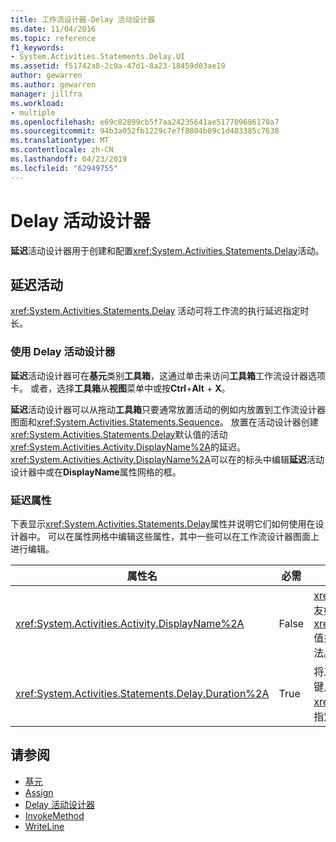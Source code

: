 ```yaml
---
title: 工作流设计器-Delay 活动设计器
ms.date: 11/04/2016
ms.topic: reference
f1_keywords:
- System.Activities.Statements.Delay.UI
ms.assetid: f51742a8-2c9a-47d1-8a23-18459d03ae19
author: gewarren
ms.author: gewarren
manager: jillfra
ms.workload:
- multiple
ms.openlocfilehash: e69c82899cb5f7aa24235641ae517709686170a7
ms.sourcegitcommit: 94b3a052fb1229c7e7f8804b09c1d403385c7630
ms.translationtype: MT
ms.contentlocale: zh-CN
ms.lasthandoff: 04/23/2019
ms.locfileid: "62949755"
---
```

# <a name="delay-activity-designer"></a>Delay 活动设计器

**延迟**活动设计器用于创建和配置<xref:System.Activities.Statements.Delay>活动。

## <a name="the-delay-activity"></a>延迟活动

<xref:System.Activities.Statements.Delay> 活动可将工作流的执行延迟指定时长。

### <a name="use-the-delay-activity-designer"></a>使用 Delay 活动设计器

**延迟**活动设计器可在**基元**类别**工具箱**，这通过单击来访问**工具箱**工作流设计器选项卡。 或者，选择**工具箱**从**视图**菜单中或按**Ctrl**+**Alt** + **X**。

**延迟**活动设计器可以从拖动**工具箱**只要通常放置活动的例如内放置到工作流设计器图面和<xref:System.Activities.Statements.Sequence>。 放置在活动设计器创建<xref:System.Activities.Statements.Delay>默认值的活动<xref:System.Activities.Activity.DisplayName%2A>的延迟。 <xref:System.Activities.Activity.DisplayName%2A>可以在的标头中编辑**延迟**活动设计器中或在**DisplayName**属性网格的框。

### <a name="the-delay-properties"></a>延迟属性

下表显示<xref:System.Activities.Statements.Delay>属性并说明它们如何使用在设计器中。 可以在属性网格中编辑这些属性，其中一些可以在工作流设计器图面上进行编辑。

|属性名|必需|用法|
|-|--------------|-|
|<xref:System.Activities.Activity.DisplayName%2A>|False|<xref:System.Activities.Statements.Delay> 活动的友好名称。 默认值为 Delay。 尽管<xref:System.Activities.Activity.DisplayName%2A>值并非是严格要求，它是使用其中一个是最佳做法。|
|<xref:System.Activities.Statements.Delay.Duration%2A>|True|将工作流延迟的时长。 此属性在属性网格中设置。 键入 00:00:00 格式的文本 <xref:System.TimeSpan> 或 Visual Basic 表达式来指定时长。|

## <a name="see-also"></a>请参阅

- [基元](../workflow-designer/primitives-activity-designers.md)
- [Assign](../workflow-designer/assign-activity-designer.md)
- [Delay 活动设计器](../workflow-designer/delay-activity-designer.md)
- [InvokeMethod](../workflow-designer/invokemethod-activity-designer.md)
- [WriteLine](../workflow-designer/writeline-activity-designer.md)
